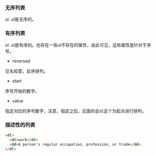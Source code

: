 ### 无序列表

ul. ul是无序的。

### 有序列表

ol. ol是有序的。也存在一些ul不存在的属性，由此可见，这些属性是针对于序号。

- reversed

见名知意，反序排列。

- start

序号开始的数字。

- value

指定对应的序号数字，注意，指定之后，后面的会以这个为起点进行排列。

### 描述性的列表

```html
<dl>
  <dt>work</dt>
  <dd>A person's regular occupation, profession, or trade</dd>
</dl>
```


